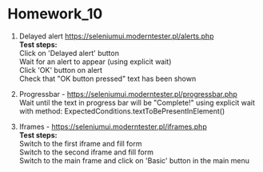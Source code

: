 # Homework_10


1. Delayed alert https://seleniumui.moderntester.pl/alerts.php  
**Test steps:**  
Click on 'Delayed alert' button  
Wait for an alert to appear (using explicit wait)  
Click 'OK' button on alert  
Check that "OK button pressed" text has been shown  

2. Progressbar - https://seleniumui.moderntester.pl/progressbar.php  
Wait until the text in progress bar will be "Complete!" using explicit wait with method:
ExpectedConditions.textToBePresentInElement()
 
3. Iframes - https://seleniumui.moderntester.pl/iframes.php  
**Test steps:**  
Switch to the first iframe and fill form  
Switch to the second iframe and fill form  
Switch to the main frame and click on 'Basic' button in the main menu
